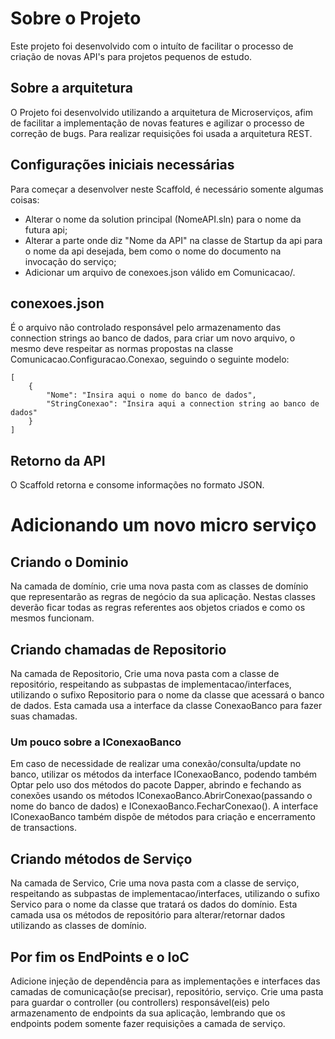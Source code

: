 # Sobre o Projeto
Este projeto foi desenvolvido com o intuíto de facilitar o processo de criação de novas API's para projetos pequenos de estudo.

## Sobre a arquitetura
O Projeto foi desenvolvido utilizando a arquitetura de Microserviços, afim de facilitar a implementação de novas features e agilizar o processo de correção de bugs. Para realizar requisições foi usada a arquitetura REST.

## Configurações iniciais necessárias
Para começar a desenvolver neste Scaffold, é necessário somente algumas coisas:
- Alterar o nome da solution principal (NomeAPI.sln) para o nome da futura api;
- Alterar a parte onde diz "Nome da API" na classe de Startup da api para o nome da api desejada, bem como o nome do documento na invocação do serviço;
- Adicionar um arquivo de conexoes.json válido em Comunicacao/.

## conexoes.json
É o arquivo não controlado responsável pelo armazenamento das connection strings ao banco de dados, para criar um novo arquivo, o mesmo deve respeitar as normas propostas na classe Comunicacao.Configuracao.Conexao, seguindo o seguinte modelo:

```
[
	{
		"Nome": "Insira aqui o nome do banco de dados",
		"StringConexao": "Insira aqui a connection string ao banco de dados"
	}
]
```

## Retorno da API
O Scaffold retorna e consome informações no formato JSON.

# Adicionando um novo micro serviço

## Criando o Dominio
Na camada de domínio, crie uma nova pasta com as classes de domínio que representarão as regras de negócio da sua aplicação.
Nestas classes deverão ficar todas as regras referentes aos objetos criados e como os mesmos funcionam.

## Criando chamadas de Repositorio
Na camada de Repositorio, Crie uma nova pasta com a classe de repositório, respeitando as subpastas de implementacao/interfaces, utilizando o sufixo Repositorio para o nome da classe que acessará o banco de dados. Esta camada usa a interface da classe ConexaoBanco para fazer suas chamadas.

### Um pouco sobre a IConexaoBanco
Em caso de necessidade de realizar uma conexão/consulta/update no banco, utilizar os métodos da interface IConexaoBanco, podendo também Optar pelo uso dos métodos do pacote Dapper, abrindo e fechando as conexões usando os métodos IConexaoBanco.AbrirConexao(passando o nome do banco de dados) e IConexaoBanco.FecharConexao(). A interface IConexaoBanco também dispõe de métodos para criação e encerramento de transactions.

## Criando métodos de Serviço
Na camada de Servico, Crie uma nova pasta com a classe de serviço, respeitando as subpastas de implementacao/interfaces, utilizando o sufixo Servico para o nome da classe que tratará os dados do domínio. Esta camada usa os métodos de repositório para alterar/retornar dados utilizando as classes de domínio.

## Por fim os EndPoints e o IoC
Adicione injeção de dependência para as implementações e interfaces das camadas de comunicação(se precisar), repositório, serviço.
Crie uma pasta para guardar o controller (ou controllers) responsável(eis) pelo armazenamento de endpoints da sua aplicação, lembrando que os endpoints podem somente fazer requisições a camada de serviço.
